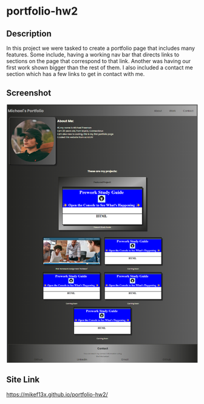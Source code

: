 # portfolio-hw2

## Description
In this project we were tasked to create a portfolio page that includes many features. Some include, having a working nav bar that directs links to sections on the page that correspond to that link. Another was having our first work shown bigger than the rest of them. I also included a contact me section which has a few links to get in contact with me.


## Screenshot
![alt text](./assets/images/portfolio.png "Portfolio Screenshot")


## Site Link 
https://mikef13x.github.io/portfolio-hw2/

